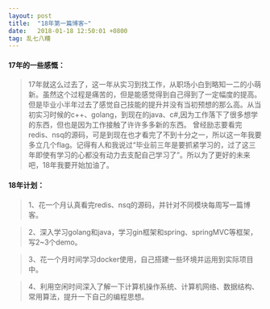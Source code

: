 ```yaml
---
layout: post
title:  "18年第一篇博客~"
date:   2018-01-18 12:50:01 +0800
tag: 乱七八糟
---
```



#### 17年的一些感慨：

>17年就这么过去了，这一年从实习到找工作，从职场小白到略知一二的小萌新。虽然这个过程是痛苦的，但是能感觉得到自己得到了一定幅度的提高。
> 但是毕业小半年过去了感觉自己技能的提升并没有当初预想的那么高。从当初实习时候的c++、golang，到现在的java、c#,因为工作落下了很多想学的东西，但也是因为工作接触了许许多多新的东西。
> 曾经励志要看完redis、nsq的源码，可是到现在也才看完了不到十分之一，所以这一年我要多立几个flag。记得有人和我说过“毕业前三年是要抓紧学习的，过了这三年即使有学习的心都没有动力去支配自己学习了”。所以为了更好的未来吧，18年我要开始加油了。


#### 18年计划：
>1、花一个月认真看完redis、nsq的源码，并针对不同模块每周写一篇博客。

>2、深入学习golang和java，学习gin框架和spring、springMVC等框架，写2~3个demo。

>3、花一个月时间学习docker使用，自己搭建一些环境并运用到实际项目中。

>4、利用空闲时间深入了解一下计算机操作系统、计算机网络、数据结构、常用算法，提升一下自己的编程思想。
